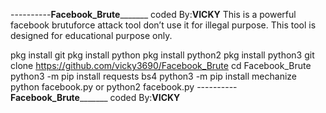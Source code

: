 ----------**Facebook_Brute**_______ 
      coded By:**VICKY**
This is a powerful facebook brutuforce attack tool don’t use it for illegal purpose. This tool is designed for educational purpose only.

pkg install git
pkg install python
pkg install python2
pkg install python3
git clone https://github.com/vicky3690/Facebook_Brute
cd Facebook_Brute
python3 -m pip install requests bs4
python3 -m pip install mechanize
python facebook.py or python2 facebook.py
----------**Facebook_Brute**_______ 
      coded By:**VICKY**
